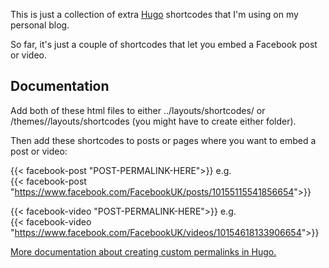 This is just a collection of extra [Hugo](https://hugodocs.info/) shortcodes that I'm using on my personal blog.

So far, it's just a couple of shortcodes that let you embed a Facebook post or video.

## Documentation

Add both of these html files to either ../layouts/shortcodes/ or /themes/<THEME>/layouts/shortcodes (you might have to create either folder).

Then add these shortcodes to posts or pages where you want to embed a post or video:

{{< facebook-post "POST-PERMALINK-HERE">}} e.g.   
{{< facebook-post "<https://www.facebook.com/FacebookUK/posts/10155115541856654>">}}

{{< facebook-video "POST-PERMALINK-HERE">}} e.g.   
{{< facebook-video "<https://www.facebook.com/FacebookUK/videos/10154618133906654>">}}

[More documentation about creating custom permalinks in Hugo.](https://hugodocs.info/templates/shortcode-templates/#creating-custom-shortcodes)
